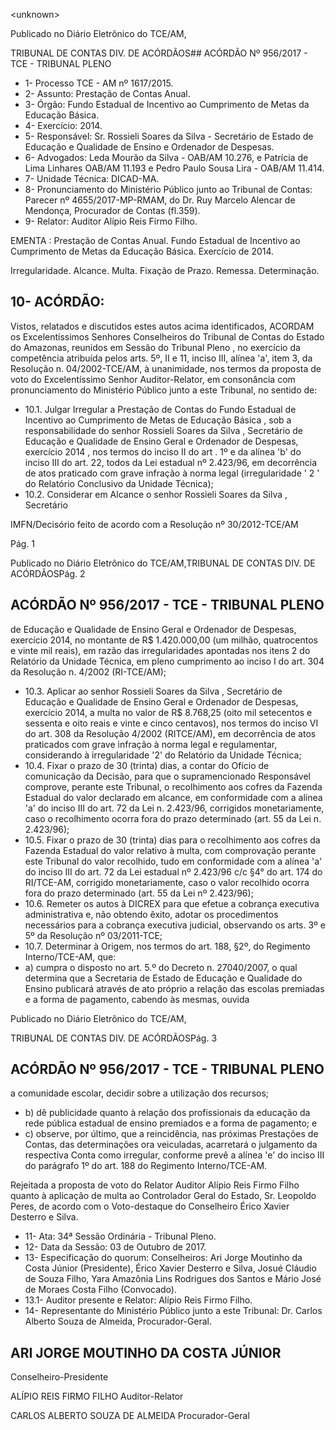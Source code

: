 &lt;unknown&gt;

Publicado  no  Diário Eletrônico do TCE/AM,

TRIBUNAL DE CONTAS DIV. DE  ACÓRDÃOS## ACÓRDÃO Nº 956/2017 - TCE - TRIBUNAL PLENO

- 1- Processo TCE - AM nº 1617/2015.
- 2- Assunto: Prestação de Contas Anual.
- 3- Órgão: Fundo Estadual de Incentivo ao Cumprimento de Metas da Educação Básica.
- 4- Exercício: 2014.
- 5- Responsável: Sr.  Rossieli  Soares  da  Silva  -  Secretário  de  Estado  de  Educação  e Qualidade de Ensino e Ordenador de Despesas.
- 6- Advogados: Leda Mourão da Silva - OAB/AM 10.276, e Patrícia de Lima Linhares OAB/AM 11.193 e Pedro Paulo Sousa Lira - OAB/AM 11.414.
- 7- Unidade Técnica: DICAD-MA.
- 8- Pronunciamento  do Ministério  Público  junto  ao Tribunal  de Contas: Parecer  nº 4655/2017-MP-RMAM,  do  Dr.  Ruy  Marcelo  Alencar  de  Mendonça,  Procurador  de Contas (fl.359).
- 9- Relator: Auditor Alípio Reis Firmo Filho.

EMENTA : Prestação de Contas Anual. Fundo Estadual de Incentivo ao Cumprimento de Metas da Educação Básica. Exercício de 2014.

Irregularidade.  Alcance.  Multa.  Fixação  de  Prazo. Remessa. Determinação.

## 10-  ACÓRDÃO:

Vistos, relatados e discutidos estes autos acima identificados, ACORDAM os Excelentíssimos Senhores Conselheiros do Tribunal de Contas do Estado do Amazonas, reunidos em Sessão do Tribunal Pleno , no exercício da competência atribuída pelos arts. 5º, II e 11, inciso III, alínea 'a', item 3, da Resolução n. 04/2002-TCE/AM, à unanimidade, nos termos da proposta de voto do Excelentíssimo Senhor Auditor-Relator, em consonância com pronunciamento do Ministério Público junto a este Tribunal, no sentido de:

- 10.1.  Julgar Irregular a Prestação  de  Contas do Fundo  Estadual  de Incentivo  ao  Cumprimento  de  Metas  de  Educação  Básica ,  sob  a responsabilidade  do  senhor Rossieli  Soares  da  Silva ,  Secretário  de Educação  e  Qualidade  de  Ensino  Geral  e  Ordenador  de  Despesas, exercício  2014  ,  nos  termos  do  inciso  II  do  art . 1º  e  da  alínea  'b'  do inciso III do art. 22, todos da Lei estadual nº 2.423/96, em decorrência de atos praticado com grave infração à norma legal (irregularidade ' 2 '  do Relatório Conclusivo da Unidade Técnica);
- 10.2.  Considerar em Alcance o senhor Rossieli Soares da Silva , Secretário

IMFN/Decisório feito de acordo com a Resolução nº 30/2012-TCE/AM

Pág. 1

Publicado  no  Diário Eletrônico do TCE/AM,TRIBUNAL DE CONTAS DIV. DE  ACÓRDÃOSPág. 2

## ACÓRDÃO Nº 956/2017 - TCE - TRIBUNAL PLENO

de Educação e Qualidade de Ensino  Geral e Ordenador de Despesas, exercício 2014, no montante de R$ 1.420.000,00 (um milhão, quatrocentos e vinte mil reais), em razão das irregularidades apontadas nos itens 2 do Relatório da Unidade Técnica, em pleno cumprimento ao inciso I do art. 304 da Resolução n. 4/2002 (RI-TCE/AM);

- 10.3.  Aplicar ao senhor Rossieli Soares da Silva , Secretário de Educação e Qualidade de Ensino Geral e Ordenador de Despesas, exercício 2014, a multa no valor de R$ 8.768,25 (oito mil setecentos e sessenta e oito reais e  vinte  e  cinco  centavos),  nos  termos  do  inciso  VI  do  art.  308  da Resolução 4/2002 (RITCE/AM), em decorrência de atos praticados com grave infração à norma legal e regulamentar, considerando à irregularidade '2' do Relatório da Unidade Técnica;
- 10.4.  Fixar o prazo de 30 (trinta) dias, a contar do Ofício de comunicação da Decisão, para que o supramencionado Responsável comprove, perante este Tribunal, o recolhimento aos cofres da Fazenda Estadual do valor declarado em alcance, em conformidade com a alínea 'a' do inciso III do art. 72 da Lei n. 2.423/96, corrigidos monetariamente, caso o recolhimento  ocorra  fora  do  prazo  determinado  (art.  55  da  Lei  n. 2.423/96);
- 10.5.  Fixar o  prazo  de  30  (trinta)  dias  para  o  recolhimento  aos  cofres  da Fazenda Estadual do valor relativo à multa, com comprovação perante este Tribunal do valor recolhido, tudo em conformidade com a alínea 'a' do inciso III do art. 72 da Lei estadual nº 2.423/96 c/c §4° do art. 174 do RI/TCE-AM, corrigido monetariamente, caso o valor recolhido ocorra fora do prazo determinado (art. 55 da Lei nº 2.423/96);
- 10.6.  Remeter os  autos  à DICREX  para  que  efetue  a  cobrança  executiva administrativa e, não obtendo êxito, adotar os procedimentos necessários para a cobrança executiva judicial, observando os arts. 3º e 5º da Resolução nº 03/2011-TCE;
- 10.7.  Determinar à  Origem,  nos  termos  do  art.  188,  §2º,  do  Regimento Interno/TCE-AM, que:
- a) cumpra  o  disposto  no  art.  5.º  do Decreto  n.  27040/2007,  o  qual determina que a Secretaria de Estado de Educação e Qualidade do Ensino publicará através de ato próprio a relação das escolas premiadas e a forma de pagamento, cabendo às mesmas, ouvida

Publicado  no  Diário Eletrônico do TCE/AM,

TRIBUNAL DE CONTAS DIV. DE  ACÓRDÃOSPág. 3

## ACÓRDÃO Nº 956/2017 - TCE - TRIBUNAL PLENO

a comunidade escolar, decidir sobre a utilização dos recursos;

- b) dê publicidade quanto à relação dos profissionais da educação da rede pública estadual de ensino premiados e a forma de pagamento; e
- c) observe, por último, que a reincidência, nas próximas Prestações de Contas,  das  determinações  ora  veiculadas, acarretará o julgamento da respectiva Conta como irregular, conforme prevê a alínea 'e' do inciso III do parágrafo 1º do art. 188 do Regimento Interno/TCE-AM.

Rejeitada a proposta de voto do Relator Auditor Alípio Reis Firmo Filho quanto à aplicação de multa ao Controlador Geral do Estado, Sr. Leopoldo Peres, de acordo com o Voto-destaque do Conselheiro Érico Xavier Desterro e Silva.

- 11- Ata: 34ª Sessão Ordinária - Tribunal Pleno.
- 12- Data da Sessão: 03 de Outubro de 2017.
- 13- Especificação  do  quorum: Conselheiros: Ari Jorge Moutinho  da  Costa  Júnior (Presidente),  Érico  Xavier  Desterro  e  Silva,  Josué  Cláudio  de  Souza  Filho,  Yara Amazônia  Lins  Rodrigues  dos  Santos  e Mário José  de Moraes  Costa  Filho (Convocado).
- 13.1- Auditor presente e Relator: Alípio Reis Firmo Filho.
- 14- Representante  do  Ministério  Público  junto  a  este  Tribunal: Dr. Carlos  Alberto Souza de Almeida, Procurador-Geral.

## ARI JORGE MOUTINHO DA COSTA JÚNIOR

Conselheiro-Presidente

ALÍPIO REIS FIRMO FILHO Auditor-Relator

CARLOS ALBERTO SOUZA DE ALMEIDA Procurador-Geral